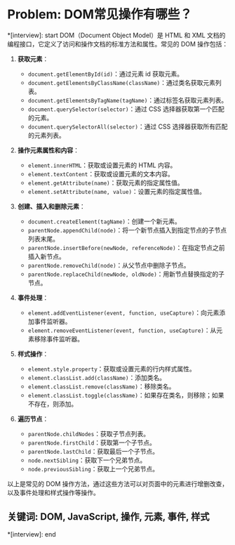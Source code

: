 # Problem: DOM常见操作有哪些？

*[interview]: start
DOM（Document Object Model）是 HTML 和 XML 文档的编程接口，它定义了访问和操作文档的标准方法和属性。常见的 DOM 操作包括：

1. **获取元素**：
   - `document.getElementById(id)`：通过元素 id 获取元素。
   - `document.getElementsByClassName(className)`：通过类名获取元素列表。
   - `document.getElementsByTagName(tagName)`：通过标签名获取元素列表。
   - `document.querySelector(selector)`：通过 CSS 选择器获取第一个匹配的元素。
   - `document.querySelectorAll(selector)`：通过 CSS 选择器获取所有匹配的元素列表。

2. **操作元素属性和内容**：
   - `element.innerHTML`：获取或设置元素的 HTML 内容。
   - `element.textContent`：获取或设置元素的文本内容。
   - `element.getAttribute(name)`：获取元素的指定属性值。
   - `element.setAttribute(name, value)`：设置元素的指定属性值。

3. **创建、插入和删除元素**：
   - `document.createElement(tagName)`：创建一个新元素。
   - `parentNode.appendChild(node)`：将一个新节点插入到指定节点的子节点列表末尾。
   - `parentNode.insertBefore(newNode, referenceNode)`：在指定节点之前插入新节点。
   - `parentNode.removeChild(node)`：从父节点中删除子节点。
   - `parentNode.replaceChild(newNode, oldNode)`：用新节点替换指定的子节点。

4. **事件处理**：
   - `element.addEventListener(event, function, useCapture)`：向元素添加事件监听器。
   - `element.removeEventListener(event, function, useCapture)`：从元素移除事件监听器。

5. **样式操作**：
   - `element.style.property`：获取或设置元素的行内样式属性。
   - `element.classList.add(className)`：添加类名。
   - `element.classList.remove(className)`：移除类名。
   - `element.classList.toggle(className)`：如果存在类名，则移除；如果不存在，则添加。

6. **遍历节点**：
   - `parentNode.childNodes`：获取子节点列表。
   - `parentNode.firstChild`：获取第一个子节点。
   - `parentNode.lastChild`：获取最后一个子节点。
   - `node.nextSibling`：获取下一个兄弟节点。
   - `node.previousSibling`：获取上一个兄弟节点。

以上是常见的 DOM 操作方法，通过这些方法可以对页面中的元素进行增删改查，以及事件处理和样式操作等操作。

## 关键词: DOM, JavaScript, 操作, 元素, 事件, 样式
*[interview]: end
